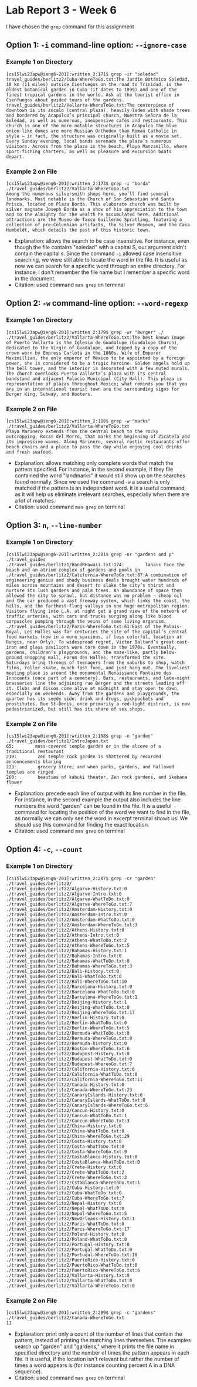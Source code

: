 # Lab Report 3 - Week 6
I have chosen the `grep` command for this assignment
## Option 1: `-i` command-line option: `--ignore-case`
### Example 1 on Directory
```
[cs15lwi23apw@ieng6-201]:written_2:171$ grep -ir "soledad" 
travel_guides/berlitz2/Cuba-WhereToGo.txt:The Jardín Botánico Soledad, 18 km (11 miles) outside Cienfuegos on the road to Trinidad, is the oldest botanical garden in Cuba (it dates to 1899) and one of the finest tropical gardens in the world. Ask at the tourist office in Cienfuegos about guided tours of the gardens.
travel_guides/berlitz2/Vallarta-WhereToGo.txt:The centerpiece of downtown is its zócalo (central plaza), heavily laden with shade trees and bordered by Acapulco’s principal church, Nuestra Señora de la Soledad, as well as numerous, inexpensive cafés and restaurants. This church is one of the more notable structures in Acapulco The blue onion-like domes are more Russian Orthodox than Roman Catholic in style — in fact, the structure was originally built as a movie set. Every Sunday evening, local bands serenade the plaza’s numerous visitors. Across from the plaza is the beach, Playa Manzanillo, where sport-fishing charters, as well as pleasure and excursion boats depart.
```
### Example 2 on File
```
[cs15lwi23apw@ieng6-201]:written_2:173$ grep -i "borda" ./travel_guides/berlitz2/Vallarta-WhereToGo.txt
Among the numerous silversmith shops here, you’ll find several landmarks. Most notable is the Church of San Sebastián and Santa Prisca, located on Plaza Borda. This elaborate church was built by silver magnate Joseph Borda as a show of his appreciation to the town and to the Almighty for the wealth he accumulated here. Additional attractions are the Museo de Taxco Guillermo Spratling, featuring a collection of pre-Columbian artifacts, the Silver Museum, and the Casa Humboldt, which details the past of this historic town.
```
* Explanation: allows the search to be case insensitive. For instance, even though the file contains "soledad" with a capital S, our argument didn't contain the capital s. Since the command `-i` allowed case insensitive searching, we were still able to locate the word in the file. It is useful as now we can search for a specific word through an entire directory. For instance, I don't remember the file name but I remember a specific word in the document.
* Citation: used command `man grep` on terminal
## Option 2: `-w` command-line option: `--word-regexp`
### Example 1 on Directory
```
[cs15lwi23apw@ieng6-201]:written_2:179$ grep -wr "Burger" ./
./travel_guides/berlitz2/Vallarta-WhereToGo.txt:The best known image of Puerto Vallarta is the Iglesia de Guadalupe (Guadalupe Church), dedicated to the Virgin of Guadalupe, and topped by a copy of the crown worn by Empress Carlota in the 1860s. Wife of Emperor Maximillian, the only emperor of Mexico to be appointed by a foreign power, she is considered to be a tragic heroine. Golden angels hold up the bell tower, and the interior is decorated with a few muted murals. The church overlooks Puerto Vallarta’s plaza with its central bandstand and adjacent Palacio Municipal (City Hall). This plaza is representative of plazas throughout Mexico; what reminds you that you are in an international tourist town are the surrounding signs for Burger King, Subway, and Hooters.
```
### Example 2 on File
```
[cs15lwi23apw@ieng6-201]:written_2:180$ grep -w "marks" ./travel_guides/berlitz2/Vallarta-WhereToGo.txt
Playa Marinero extends from the central beach to the rocky outcropping, Rocas del Morro, that marks the beginning of Zicatela and its impressive waves. Along Marinero, several rustic restaurants offer beach chairs and a place to pass the day while enjoying cool drinks and fresh seafood.
```
* Explanation: allows matching only complete words that match the pattern specified. For instance, in the second example, if they file contained the word "landmarks" it would still show up on the searches found normally. Since we used the command `-w` a search is only matched if the pattern is an independent word. It is a useful command, as it will help us eliminate irrelevant searches, especially when there are a lot of matches.
* Citation: used command `man grep` on terminal

## Option 3: `n`, `--line-number`
### Example 1 on Directory
```
[cs15lwi23apw@ieng6-201]:written_2:201$ grep -nr "gardens and p" ./travel_guides 
./travel_guides/berlitz1/HandRHawaii.txt:174:        lanais face the beach and an atrium complex of gardens and pools in
./travel_guides/berlitz2/California-WhereToGo.txt:87:A combination of engineering genius and shady business deals brought water hundreds of miles across mountains and desert to slake the city’s thirst and nurture its lush gardens and palm trees. An abundance of space then allowed the city to sprawl, but distance was no problem — cheap oil and the car produced a vast freeway system, which links the coast, the hills, and the farthest-flung valleys in one huge metropolitan region. Visitors flying into L.A. at night get a grand view of the network of traffic arteries, with cars and trucks surging along like blood corpuscles pumping through the veins of some living organism.
./travel_guides/berlitz2/Paris-WhereToGo.txt:61:East of the Palais-Royal, Les Halles was for centuries the site of the capital’s central food markets (now in a more spacious, if less colorful, location at Rungis, near Orly). To widespread regret, Victor Baltard’s great cast-iron and glass pavilions were torn down in the 1970s. Eventually, gardens, children’s playgrounds, and the maze-like, partly below-ground shopping mall, Forum des Halles, transformed the site. Saturdays bring throngs of teenagers from the suburbs to shop, watch films, roller skate, munch fast food, and just hang out. The liveliest meeting place is around the monumental Renaissance Fontaine des Innocents (once part of a cemetery). Bars, restaurants, and late-night brasseries line the adjoining rue Berger and the streets leading off it. Clubs and discos come alive at midnight and stay open to dawn, especially on weekends. Away from the gardens and playgrounds, the quarter has its seedy side: drink and drugs, pickpockets and prostitutes. Rue St-Denis, once primarily a red-light district, is now pedestrianized, but still has its share of sex shops.
```
### Example 2 on File
```
[cs15lwi23apw@ieng6-201]:written_2:198$ grep -n "garden" ./travel_guides/berlitz1/IntroJapan.txt 
65:        moss-covered temple garden or in the alcove of a traditional restaurant
219:        Zen temple rock garden is shattered by recorded announcements blaring
223:        grocery store; and when parks, gardens, and hallowed temples are ringed
260:        beauties of kabuki theater, Zen rock gardens, and ikebana flower
```
* Explanation: precede each line of output with its line number in the file. For instance, in the second example the output also includes the line numbers the word "garden" can be found in the file. It is a useful command for locating the position of the word we want to find in the file, as normally we can only see the word in excerpt terminal shows us. We should use this command for finding the exact location.
* Citation: used command `man grep` on terminal

## Option 4: `-c`, `--count`
### Example 1 on Directory
```
[cs15lwi23apw@ieng6-201]:written_2:207$ grep -cr "garden" ./travel_guides/berlitz2/
./travel_guides/berlitz2/Algarve-History.txt:0
./travel_guides/berlitz2/Algarve-Intro.txt:0
./travel_guides/berlitz2/Algarve-WhatToDo.txt:0
./travel_guides/berlitz2/Algarve-WhereToGo.txt:7
./travel_guides/berlitz2/Amsterdam-History.txt:0
./travel_guides/berlitz2/Amsterdam-Intro.txt:0
./travel_guides/berlitz2/Amsterdam-WhatToDo.txt:0
./travel_guides/berlitz2/Amsterdam-WhereToGo.txt:3
./travel_guides/berlitz2/Athens-History.txt:0
./travel_guides/berlitz2/Athens-Intro.txt:0
./travel_guides/berlitz2/Athens-WhatToDo.txt:2
./travel_guides/berlitz2/Athens-WhereToGo.txt:5
./travel_guides/berlitz2/Bahamas-History.txt:1
./travel_guides/berlitz2/Bahamas-Intro.txt:0
./travel_guides/berlitz2/Bahamas-WhatToDo.txt:0
./travel_guides/berlitz2/Bahamas-WhereToGo.txt:3
./travel_guides/berlitz2/Bali-History.txt:0
./travel_guides/berlitz2/Bali-WhatToDo.txt:0
./travel_guides/berlitz2/Bali-WhereToGo.txt:10
./travel_guides/berlitz2/Barcelona-History.txt:0
./travel_guides/berlitz2/Barcelona-WhatToDo.txt:0
./travel_guides/berlitz2/Barcelona-WhereToGo.txt:1
./travel_guides/berlitz2/Beijing-History.txt:1
./travel_guides/berlitz2/Beijing-WhatToDo.txt:0
./travel_guides/berlitz2/Beijing-WhereToGo.txt:17
./travel_guides/berlitz2/Berlin-History.txt:0
./travel_guides/berlitz2/Berlin-WhatToDo.txt:0
./travel_guides/berlitz2/Berlin-WhereToGo.txt:5
./travel_guides/berlitz2/Bermuda-WhatToDo.txt:0
./travel_guides/berlitz2/Bermuda-WhereToGo.txt:8
./travel_guides/berlitz2/Bermuda-history.txt:0
./travel_guides/berlitz2/Boston-WhereToGo.txt:6
./travel_guides/berlitz2/Budapest-History.txt:0
./travel_guides/berlitz2/Budapest-WhatToDo.txt:0
./travel_guides/berlitz2/Budapest-WhereoGo.txt:7
./travel_guides/berlitz2/California-History.txt:0
./travel_guides/berlitz2/California-WhatToDo.txt:0
./travel_guides/berlitz2/California-WhereToGo.txt:11
./travel_guides/berlitz2/Canada-History.txt:0
./travel_guides/berlitz2/Canada-WhereToGo.txt:23
./travel_guides/berlitz2/CanaryIslands-History.txt:0
./travel_guides/berlitz2/CanaryIslands-WhatToDo.txt:0
./travel_guides/berlitz2/CanaryIslands-WhereToGo.txt:6
./travel_guides/berlitz2/Cancun-History.txt:0
./travel_guides/berlitz2/Cancun-WhatToDo.txt:1
./travel_guides/berlitz2/Cancun-WhereToGo.txt:3
./travel_guides/berlitz2/China-History.txt:0
./travel_guides/berlitz2/China-WhatToDo.txt:0
./travel_guides/berlitz2/China-WhereToGo.txt:29
./travel_guides/berlitz2/Costa-History.txt:0
./travel_guides/berlitz2/Costa-WhatToDo.txt:0
./travel_guides/berlitz2/Costa-WhereToGo.txt:9
./travel_guides/berlitz2/CostaBlanca-History.txt:0
./travel_guides/berlitz2/CostaBlanca-WhatToDo.txt:0
./travel_guides/berlitz2/Crete-History.txt:0
./travel_guides/berlitz2/Crete-WhatToDo.txt:2
./travel_guides/berlitz2/Crete-WhereToGo.txt:2
./travel_guides/berlitz2/CstaBlanca-WhereToGo.txt:1
./travel_guides/berlitz2/Cuba-History.txt:0
./travel_guides/berlitz2/Cuba-WhatToDo.txt:0
./travel_guides/berlitz2/Cuba-WhereToGo.txt:7
./travel_guides/berlitz2/Nepal-History.txt:0
./travel_guides/berlitz2/Nepal-WhatToDo.txt:0
./travel_guides/berlitz2/Nepal-WhereToGo.txt:5
./travel_guides/berlitz2/NewOrleans-History.txt:1
./travel_guides/berlitz2/Paris-WhatToDo.txt:0
./travel_guides/berlitz2/Paris-WhereToGo.txt:17
./travel_guides/berlitz2/Poland-History.txt:0
./travel_guides/berlitz2/Poland-WhatToDo.txt:0
./travel_guides/berlitz2/Portugal-History.txt:0
./travel_guides/berlitz2/Portugal-WhatToDo.txt:0
./travel_guides/berlitz2/Portugal-WhereToGo.txt:10
./travel_guides/berlitz2/PuertoRico-History.txt:0
./travel_guides/berlitz2/PuertoRico-WhatToDo.txt:0
./travel_guides/berlitz2/PuertoRico-WhereToGo.txt:6
./travel_guides/berlitz2/Vallarta-History.txt:0
./travel_guides/berlitz2/Vallarta-WhatToDo.txt:0
./travel_guides/berlitz2/Vallarta-WhereToGo.txt:0
```
### Example 2 on File
```
[cs15lwi23apw@ieng6-201]:written_2:209$ grep -c "gardens" ./travel_guides/berlitz2/Canada-WhereToGo.txt 
11
```
* Explanation: print only a count of the number of lines that contain the pattern, instead of printing the matching lines themselves. The examples search up "garden" and "gardens," where it prints the file name in specified directory and the number of times the pattern appears in each file. It is useful, if the location isn't relevant but rather the number of times a word appears is (for instance counting percent A in a DNA sequence).
* Citation: used command `man grep` on terminal
